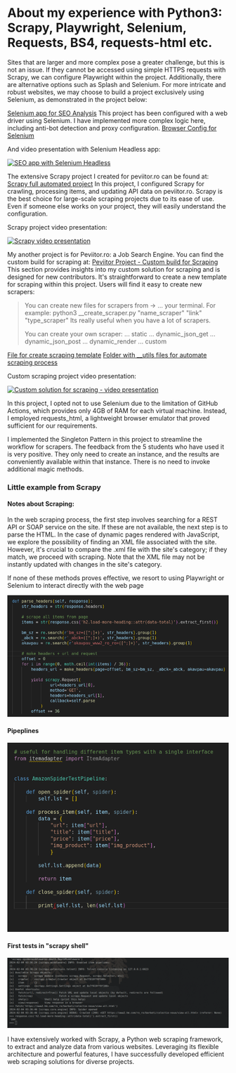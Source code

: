 # About my experience with Python3: Scrapy, Playwright, Selenium, Requests, BS4, requests-html etc.

Sites that are larger and more complex pose a greater challenge, but this is not an issue. If they cannot be accessed
using simple HTTPS requests with Scrapy, we can configure Playwright within the project. Additionally, there are alternative
options such as Splash and Selenium. For more intricate and robust websites, we may choose to build a project exclusively using 
Selenium, as demonstrated in the project below:

[Selenium app for SEO Analysis](https://github.com/andreireporter13/SEO-1st-page-Google-data-scrape)
This project has been configured with a web driver using Selenium. I have implemented more complex logic 
here, including anti-bot detection and proxy configuration.
[Browser Config for Selenium](https://github.com/andreireporter13/SEO-1st-page-Google-data-scrape/blob/SEO-1st-page-Google-data-scrape/browser_settings/browser_settings_file.py)

And video presentation with Selenium Headless app:

[![SEO app with Selenium Headless](https://i.ytimg.com/vi/44cThvaa3Jw/hqdefault.jpg)](https://www.youtube.com/watch?v=44cThvaa3Jw&t=687s "SEO APP + Selenium Headless")

The extensive Scrapy project I created for peviitor.ro can be found at:
[Scrapy full automated project](https://github.com/peviitor-ro/Scrapy_peviitor_jobs)
In this project, I configured Scrapy for crawling, processing items, and updating API data on peviitor.ro.
Scrapy is the best choice for large-scale scraping projects due to its ease of use. Even if someone
else works on your project, they will easily understand the configuration.

Scrapy project video presentation:

[![Scrapy video presentation](https://i.ytimg.com/vi/i_fkt29UuPs/hqdefault.jpg)](https://www.youtube.com/watch?v=i_fkt29UuPs&t=4s "Scrapy Project")

My another project is for Peviitor.ro: a Job Search Engine. You can find the custom build for scraping at:
[Peviitor Project - Custom build for Scraping](https://github.com/peviitor-ro/Scrapers_start_with_digi)
This section provides insights into my custom solution for scraping and is designed for new contributors.
It's straightforward to create a new template for scraping within this project. Users will find it easy to create new scrapers:

>  You can create new files for scrapers from ->
>  ... your terminal. For example:
>  python3 __create_scraper.py "name_scraper" "link" "type_scraper"
>  Its really useful when you have a lot of scrapers.
>
>  You can create your own scraper:
>  ... static
>  ... dynamic_json_get
>  ... dynamic_json_post
>  ... dynamic_render
>  ... custom

[File for create scraping template](https://github.com/peviitor-ro/Scrapers_start_with_digi/blob/main/new_sites/__create_scraper.py)
[Folder with __utils files for automate scraping process](https://github.com/peviitor-ro/Scrapers_start_with_digi/tree/main/new_sites/__utils)

Custom scraping project video presentation:

[![Custom solution for scraping - video presentation](https://i.ytimg.com/vi/icoCA8it9zw/hqdefault.jpg)](https://www.youtube.com/watch?v=icoCA8it9zw&t=351s "Custom Scraping Project")

In this project, I opted not to use Selenium due to the limitation of GitHub Actions, which provides only 4GB of RAM for each virtual machine.
Instead, I employed requests_html, a lightweight browser emulator that proved sufficient for our requirements.
 
I implemented the Singleton Pattern in this project to streamline the workflow for scrapers. The feedback from the 5 students who have used
it is very positive. They only need to create an instance, and the results are conveniently available within that instance. 
There is no need to invoke additional magic methods.

### Little example from Scrapy

#### Notes about Scraping:
In the web scraping process, the first step involves searching for a REST API or SOAP service on the site.
If these are not available, the next step is to parse the HTML. In the case of dynamic pages rendered with JavaScript,
we explore the possibility of finding an XML file associated with the site. However, it's crucial to compare the .xml file
with the site's category; if they match, we proceed with scraping. Note that the XML file may not be instantly updated with 
changes in the site's category.

If none of these methods proves effective, we resort to using Playwright or Selenium to interact directly with the web page

![Scrapy](./project_photo/photo_presentation.png)

#### Pipeplines
![Pipelines](./project_photo/pipelines.png)

#### First tests in "scrapy shell"
![Scrapy Shell](./project_photo/scrapy_shell.png)

I have extensively worked with Scrapy, a Python web scraping framework, to extract and analyze 
data from various websites. Leveraging its flexible architecture and powerful features, I have 
successfully developed efficient web scraping solutions for diverse projects.
